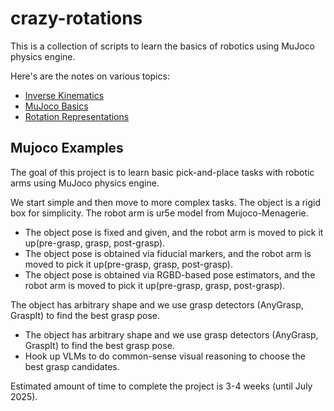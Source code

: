 # crazy-rotations
This is a collection of scripts to learn the basics of robotics using MuJoco physics engine.

Here's are the notes on various topics:

- [Inverse Kinematics](./inverse_kinematics.md)
- [MuJoco Basics](./mujoco_basics.md)
- [Rotation Representations](./rotation_representations.md)



## Mujoco Examples
The goal of this project is to learn basic pick-and-place tasks with robotic arms using MuJoco physics engine.

We start simple and then move to more complex tasks.
The object is a rigid box for simplicity. The robot arm is ur5e model from Mujoco-Menagerie.
- The object pose is fixed and given, and the robot arm is moved to pick it up(pre-grasp, grasp, post-grasp).
- The object pose is obtained via fiducial markers, and the robot arm is moved to pick it up(pre-grasp, grasp, post-grasp).
- The object pose is obtained via RGBD-based pose estimators, and the robot arm is moved to pick it up(pre-grasp, grasp, post-grasp).

The object has arbitrary shape and we use grasp detectors (AnyGrasp, GraspIt) to find the best grasp pose.
- The object has arbitrary shape and we use grasp detectors (AnyGrasp, GraspIt) to find the best grasp pose.
- Hook up VLMs to do common-sense visual reasoning to choose the best grasp candidates.

Estimated amount of time to complete the project is 3-4 weeks (until July 2025).